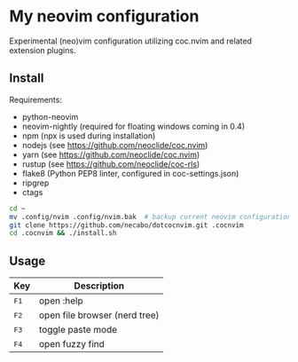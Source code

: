 # My neovim configuration

Experimental (neo)vim configuration utilizing coc.nvim and related extension plugins.

## Install

Requirements:
- python-neovim
- neovim-nightly (required for floating windows coming in 0.4)
- npm (npx is used during installation)
- nodejs (see https://github.com/neoclide/coc.nvim)
- yarn (see https://github.com/neoclide/coc.nvim)
- rustup (see https://github.com/neoclide/coc-rls)
- flake8 (Python PEP8 linter, configured in coc-settings.json)
- ripgrep
- ctags

```bash
cd ~
mv .config/nvim .config/nvim.bak  # backup current neovim configuration if present
git clone https://github.com/necabo/dotcocnvim.git .cocnvim
cd .cocnvim && ./install.sh
```

## Usage

| Key           | Description                   |
| ------------- | ----------------------------- |
| <kbd>F1</kbd> | open :help                    |
| <kbd>F2</kbd> | open file browser (nerd tree) |
| <kbd>F3</kbd> | toggle paste mode             |
| <kbd>F4</kbd> | open fuzzy find               |

